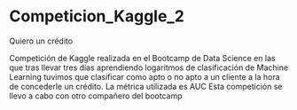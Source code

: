 # Competicion_Kaggle_2
Quiero un crédito


Competición de Kaggle realizada en el Bootcamp de Data Science en las que tras llevar tres días aprendiendo logaritmos de clasificación de Machine Learning tuvimos que clasificar como apto o no apto a un cliente a la hora de concederle un crédito.
La métrica utilizada es AUC
Esta competición se llevo a cabo con otro compañero del bootcamp
